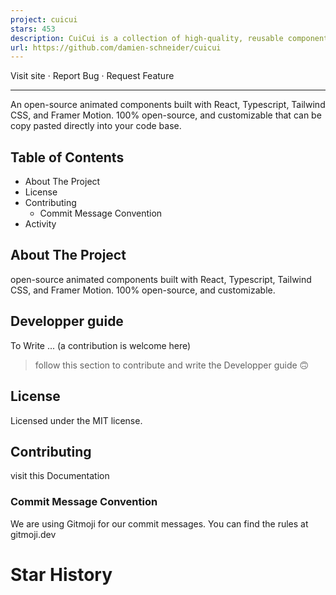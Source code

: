 ```yaml
---
project: cuicui
stars: 453
description: CuiCui is a collection of high-quality, reusable components designed to streamline the development of your web applications. With a focus on providing essential UI elements, pre-built blocks, and templates, CuiCui enables you to quickly and effortlessly create professional-grade websites and SaaS platforms featuring top-notch user interfaces.
url: https://github.com/damien-schneider/cuicui
---
```


Visit site · Report Bug · Request Feature

* * *

An open-source animated components built with React, Typescript, Tailwind CSS, and Framer Motion. 100% open-source, and customizable that can be copy pasted directly into your code base.

Table of Contents
-----------------

-   About The Project
-   License
-   Contributing
    -   Commit Message Convention
-   Activity

About The Project
-----------------

open-source animated components built with React, Typescript, Tailwind CSS, and Framer Motion. 100% open-source, and customizable.

Developper guide
----------------

To Write ... (a contribution is welcome here)

> follow this section to contribute and write the Developper guide 🙃

License
-------

Licensed under the MIT license.

Contributing
------------

visit this Documentation

### Commit Message Convention

We are using Gitmoji for our commit messages. You can find the rules at gitmoji.dev

Star History
============
